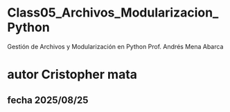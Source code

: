# Class05_Archivos_Modularizacion_Python
 Gestión de Archivos y Modularización en Python
 Prof. Andrés Mena Abarca
# autor Cristopher mata 
## fecha 2025/08/25